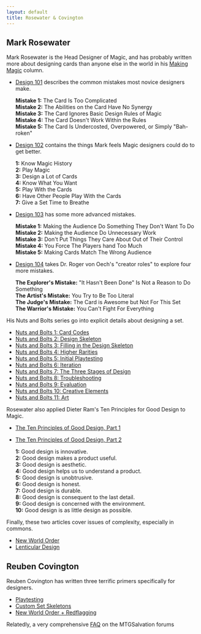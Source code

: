 ```yaml
---
layout: default
title: Rosewater & Covington
---
```

## Mark Rosewater

Mark Rosewater is the Head Designer of Magic, and has probably written more about designing cards than anyone else in the world in his [Making Magic](http://magic.wizards.com/en/articles/columns/making-magic-archive) column.

*   [Design 101](http://magic.wizards.com/en/articles/archive/making-magic/design-101-2003-04-21) describes the common mistakes most novice designers make.

    **Mistake 1:** The Card Is Too Complicated  
    **Mistake 2:** The Abilities on the Card Have No Synergy  
    **Mistake 3:** The Card Ignores Basic Design Rules of Magic  
    **Mistake 4:** The Card Doesn't Work Within the Rules  
    **Mistake 5:** The Card Is Undercosted, Overpowered, or Simply "Bah-roken"  

*   [Design 102](http://magic.wizards.com/en/articles/archive/making-magic/design-102-2004-07-12) contains the things Mark feels Magic designers could do to get better.

    **1:** Know Magic History  
    **2:** Play Magic  
    **3:** Design a Lot of Cards  
    **4:** Know What You Want  
    **5:** Play With the Cards  
    **6:** Have Other People Play With the Cards  
    **7:** Give a Set Time to Breathe  

*   [Design 103](http://magic.wizards.com/en/articles/archive/making-magic/design-103-2006-11-06) has some more advanced mistakes.

    **Mistake 1:** Making the Audience Do Something They Don't Want To Do  
    **Mistake 2:** Making the Audience Do Unnecessary Work  
    **Mistake 3:** Don't Put Things They Care About Out of Their Control  
    **Mistake 4:** You Force The Players hand Too Much  
    **Mistake 5:** Making Cards Match The Wrong Audience  

*   [Design 104](http://magic.wizards.com/en/articles/archive/making-magic/design-104-2013-08-16) takes Dr. Roger von Oech's "creator roles" to explore four more mistakes.

    **The Explorer's Mistake:** "It Hasn't Been Done" Is Not a Reason to Do Something  
    **The Artist's Mistake:** You Try to Be Too Literal  
    **The Judge's Mistake:** The Card is Awesome but Not For This Set  
    **The Warrior's Mistake:** You Can't Fight For Everything  

His Nuts and Bolts series go into explicit details about designing a set.

*   [Nuts and Bolts 1: Card Codes](http://magic.wizards.com/en/articles/archive/making-magic/nuts-bolts-card-codes-2009-01-12)
*   [Nuts and Bolts 2: Design Skeleton](http://magic.wizards.com/en/articles/archive/making-magic/nuts-bolts-design-skeleton-2010-02-15)
*   [Nuts and Bolts 3: Filling in the Design Skeleton](http://magic.wizards.com/en/articles/archive/making-magic/nuts-bolts-filling-design-skeleton-2011-02-28)
*   [Nuts and Bolts 4: Higher Rarities](http://magic.wizards.com/en/articles/archive/making-magic/nuts-bolts-higher-rarities-2012-02-27)
*   [Nuts and Bolts 5: Initial Playtesting](http://magic.wizards.com/en/articles/archive/making-magic/nuts-bolts-initial-playtesting-2013-02-11)
*   [Nuts and Bolts 6: Iteration](http://magic.wizards.com/en/articles/archive/making-magic/nuts-bolts-iteration-2014-03-03)
*   [Nuts and Bolts 7: The Three Stages of Design](http://magic.wizards.com/en/articles/archive/making-magic/nuts-bolts-three-stages-design-2015-03-30)
*   [Nuts and Bolts 8: Troubleshooting](http://magic.wizards.com/en/articles/archive/making-magic/nuts-bolts-troubleshooting-2016-02-15)
*   [Nuts and Bolts 9: Evaluation](https://magic.wizards.com/en/articles/archive/making-magic/nuts-bolts-evaluation-2017-02-20)
*   [Nuts and Bolts 10: Creative Elements](https://magic.wizards.com/en/articles/archive/making-magic/nuts-bolts-10-creative-elements-2018-03-26)
*   [Nuts and Bolts 11: Art](https://magic.wizards.com/en/articles/archive/making-magic/nuts-bolts-art-2019-02-11)

Rosewater also applied Dieter Ram's Ten Principles for Good Design to Magic.

*   [The Ten Principles of Good Design, Part 1](http://magic.wizards.com/en/articles/archive/making-magic/ten-principles-good-design-part-1-2010-05-03)
*   [The Ten Principles of Good Design, Part 2](http://magic.wizards.com/en/articles/archive/making-magic/ten-principles-good-design-part-2-2010-05-17)

    **1:** Good design is innovative.  
    **2:** Good design makes a product useful.  
    **3:** Good design is aesthetic.  
    **4:** Good design helps us to understand a product.  
    **5:** Good design is unobtrusive.  
    **6:** Good design is honest.  
    **7:** Good design is durable.  
    **8:** Good design is consequent to the last detail.  
    **9:** Good design is concerned with the environment.  
    **10:** Good design is as little design as possible.  

Finally, these two articles cover issues of complexity, especially in commons.

*   [New World Order](http://magic.wizards.com/en/articles/archive/making-magic/new-world-order-2011-12-02)
*   [Lenticular Design](http://magic.wizards.com/en/articles/archive/making-magic/lenticular-design-2014-12-15)

## Reuben Covington

Reuben Covington has written three terrific primers specifically for designers.

*   [Playtesting](http://www.mtgsalvation.com/forums/creativity/custom-card-creation/631419-primer-how-to-playtest-your-cards-both-on-paper)
*   [Custom Set Skeletons](http://www.mtgsalvation.com/forums/creativity/custom-card-creation/597944-primer-set-skeletons)
*   [New World Order + Redflagging](http://www.mtgsalvation.com/forums/creativity/custom-card-creation/578926-primer-nwo-redflagging)

Relatedly, a very comprehensive [FAQ](http://www.mtgsalvation.com/forums/creativity/custom-card-creation/368161-card-making-faq) on the MTGSalvation forums